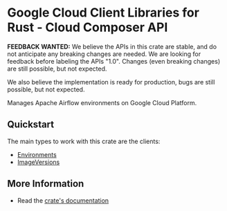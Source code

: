 # Google Cloud Client Libraries for Rust - Cloud Composer API

<!-- Code generated by sidekick. DO NOT EDIT. -->

**FEEDBACK WANTED:** We believe the APIs in this crate are stable, and
do not anticipate any breaking changes are needed. We are looking for
feedback before labeling the APIs "1.0". Changes (even breaking changes)
are still possible, but not expected.

We also believe the implementation is ready for production, bugs are
still possible, but not expected.

Manages Apache Airflow environments on Google Cloud Platform.

## Quickstart

The main types to work with this crate are the clients:

- [Environments]
- [ImageVersions]

## More Information

- Read the [crate's documentation](https://docs.rs/google-cloud-orchestration-airflow-service-v1/latest/google-cloud-orchestration-airflow-service-v1)

[Environments]: https://docs.rs/google-cloud-orchestration-airflow-service-v1/latest/google_cloud_orchestration_airflow_service_v1/client/struct.Environments.html
[ImageVersions]: https://docs.rs/google-cloud-orchestration-airflow-service-v1/latest/google_cloud_orchestration_airflow_service_v1/client/struct.ImageVersions.html
